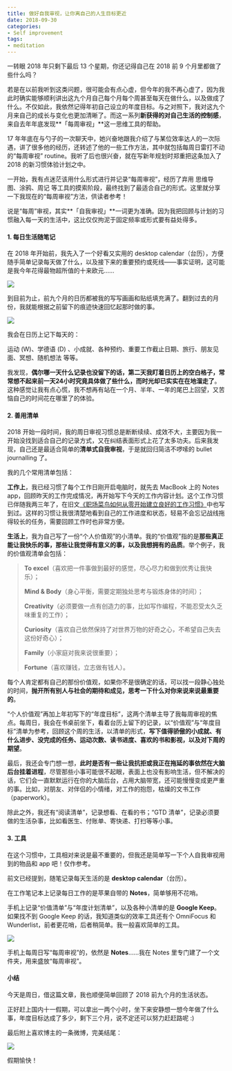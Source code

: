 ```yaml
---
title: 做好自我审视，让你离自己的人生目标更近
date: 2018-09-30
categories: 
- Self improvement
tags:
- meditation
---
```


一转眼 2018 年只剩下最后 13 个星期，你还记得自己在 2018 前 9 个月里都做了些什么吗？

若是在以前我听到这类问题，很可能会有点心虚，但今年的我不再心虚了，因为我此时确实能够顺利讲出这九个月自己每个月每个周甚至每天在做什么，以及做成了什么。不仅如此，我依然记得年初自己设立的年度目标。与之对照下，我对这九个月来自己的成长与变化也更加清晰了。而这一系列**新获得的对自己生活的控制感**，来自去年年底发现**「每周审视」**这一思维工具的帮助。



17 年年底在与勺子的一次聊天中，她兴奋地跟我介绍了与某位效率达人的一次际遇，讲了很多他的经历，还转述了他的一些工作方法，其中就包括每周日雷打不动的“每周审视” routine。我听了后也很兴奋，就在写新年规划时郑重把这条加入了 2018 的新习惯体验计划之中。

一开始，我有点迷茫该用什么形式进行并记录“每周审视”，经历了弃用 思维导图、涂鸦、周记 等工具的摸索阶段，最终找到了最适合自己的形式。这里就分享一下我现在的“每周审视”方法，供读者参考！

说是“每周”审视，其实**「自我审视」**一词更为准确。因为我把回顾与计划的习惯融入每一天的生活中，这比仅仅拘泥于固定频率或形式要有益处得多。





#### **1. 每日生活随笔记**

在 2018 年开始前，我先入了一个好看又实用的 desktop calendar（台历），方便随手简单记录每天做了什么，以及接下来的重要预约或死线——事实证明，这可能是我今年花得最物超所值的十来欧元……



![](https://mmbiz.qpic.cn/mmbiz_jpg/ETsNbcnZdRzBGhsib0EsvwSjUWaLtNPpSlwXxXMpHL7aAo6smR3UuAg71XcffBLeRJAR3lkOTaxzskvmia983ibJQ/640?wx_fmt=jpeg&tp=webp&wxfrom=5&wx_lazy=1&wx_co=1)



到目前为止，前九个月的日历都被我的写写画画和贴纸填充满了。翻到过去的月份，我就能根据之前留下的痕迹快速回忆起那时做的事。



![](https://mmbiz.qpic.cn/mmbiz_jpg/ETsNbcnZdRzBGhsib0EsvwSjUWaLtNPpSLribUjdUiavcXfw901xibXpLddicsS8wXeicTVsI2OGO3GfFDic4NTbicoydQ/640?wx_fmt=jpeg&tp=webp&wxfrom=5&wx_lazy=1&wx_co=1)



我会在日历上记下每天的：

运动 (W)、学德语 (D) 、小成就、各种预约、重要工作截止日期、旅行、朋友见面、冥想、随机想法 等等。

我发现，**偶尔哪一天什么记录也没留下的话，第二天我盯着日历上的空白格子，常常想不起来前一天24小时究竟具体做了些什么，而时光却已实实在在地溜走了**。这种感觉让我有点心慌，我不想再有站在一个月、半年、一年的尾巴上回望，又苦恼自己的时间花在哪里了的体验。



#### **2. 善用清单**

2018 开始一段时间，我的周日审视习惯总是断断续续、成效不大，主要因为我一开始没找到适合自己的记录方式，又在纠结表面形式上花了太多功夫。后来我发现，自己还是最适合简单的**清单式自我审视**，于是就回归简洁不啰嗦的 bullet journalling 了。



我的几个常用清单包括：

**工作上**，我已经习惯了每个工作日刚开启电脑时，就先去 MacBook 上的 Notes app，回顾昨天的工作完成情况，再开始写下今天的工作内容计划。这个工作习惯已伴随我两三年了，在旧文[《职场菜鸟如何从零开始建立良好的工作习惯》](http://mp.weixin.qq.com/s?__biz=MzI1OTQ1MTYyMw==&mid=2247483923&idx=1&sn=e86d3cbf24c248c02a070c2073b952a7&chksm=ea79fd9bdd0e748de75c5347e587a3df47dc86767a39c997f923340fa99089bfc35715bf4eef&scene=21#wechat_redirect)中也写到过。这样的习惯让我很清楚地看到自己的工作进度和状态，轻易不会忘记战线拖得较长的任务，需要回顾工作时也非常方便。



**生活上**，我为自己写了一份“个人价值观”的小清单。我的“价值观”指的是**那些真正能让我快乐的事，那些让我觉得有意义的事，以及我想拥有的品质**。举个例子，我的价值观清单会包括：

> **To excel**（喜欢把一件事做到最好的感觉，尽心尽力和做到优秀让我快乐）；
>
> **Mind & Body**（身心平衡，需要定期独处思考与锻炼身体的时间）；
>
> **Creativity**（必须要做一点有创造力的事，比如写作编程，不能忍受太久乏味重复的工作）；
>
> **Curiosity**（喜欢自己依然保持了对世界万物的好奇之心，不希望自己失去这份好奇心）；
>
> **Family**（小家庭对我来说很重要）；
>
> **Fortune**（喜欢赚钱，立志做有钱人）。



每个人肯定都有自己的那份价值观，如果你不是很确定的话，可以找一段静心独处的时间，**抛开所有别人与社会的期待和成见，思考一下什么对你来说来说最重要的**。



“个人价值观”再加上年初写下的“年度目标”，这两个清单主导了我每周审视的焦点。每周日，我会在书桌前坐下，看着台历上留下的记录，以“价值观”与“年度目标”清单为参考，回顾这个周的生活，以清单的形式，**写下值得骄傲的小成就、有什么进步、没完成的任务、运动次数、读书进度、喜欢的书和影视，以及对下周的期望**。

最后，我还会专门想一想，**此时是否有一些让我抗拒或我正在拖延的事依然在大脑后台挂着进程**，尽管那些小事可能很不起眼，表面上也没有影响生活，但不解决的话，它们会一直默默运行在你的大脑后台，占用大脑带宽，还可能慢慢变成更严重的事。比如，对朋友、对伴侣的小情绪，对工作的抱怨，枯燥的文书工作（paperwork）。



除此之外，我还有“阅读清单”，记录想看、在看的书；“GTD 清单”，记录必须要做的生活杂事，比如看医生、付账单、寄快递、打扫等等小事。



#### **3. 工具**

在这个习惯中，工具相对来说是最不重要的，但我还是简单写一下个人自我审视用到的物品和 app 吧！仅作参考。

前文已经提到，随笔记录每天生活的是 **desktop calendar**（台历）。

在工作笔记本上记录每日工作的是苹果自带的 **Notes**，简单够用不花哨。

手机上记录“价值清单”与“年度计划清单”，以及各种小清单的是 **Google Keep**。如果找不到 Google Keep 的话，我知道类似的效率工具还有个 OmniFocus 和 Wunderlist，前者更花哨，后者稍简单。我一般喜欢简单的工具。

![](https://mmbiz.qpic.cn/mmbiz_jpg/ETsNbcnZdRzBGhsib0EsvwSjUWaLtNPpSkWr57D5GQaxOqrgCic7fzCZOz7nksLWBIR7nzEDPu0wKGyInb0WyADA/640?wx_fmt=jpeg&tp=webp&wxfrom=5&wx_lazy=1&wx_co=1)

手机上每周日写“每周审视”的，依然是 **Notes**……我在 Notes 里专门建了一个文件夹，用来盛放“每周审视”。



#### **小结**

今天是周日，借这篇文章，我也顺便简单回顾了 2018 前九个月的生活状态。

正好赶上国内十一假期，可以拿出一两个小时，坐下来安静想一想今年做了什么事，年度目标达成了多少，剩下三个月，说不定还可以努力赶赶路呢 :)

最后附上喜欢博主的一条微博，完美结尾：

![](https://mmbiz.qpic.cn/mmbiz_jpg/ETsNbcnZdRzBGhsib0EsvwSjUWaLtNPpSGVO3A06KnK9R2qiax3g7oDHg9JuS0hKcVeicmTMXmUPfvFPNQCuM3H6w/640?wx_fmt=jpeg&tp=webp&wxfrom=5&wx_lazy=1&wx_co=1)





假期愉快！